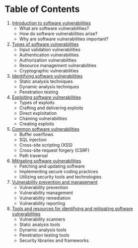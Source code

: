 # Table of Contents

1. [Introduction to software vulnerabilities](./Introduction%20to%20software%20vulnerabilities.md)
    - What are software vulnerabilities?
    - How do software vulnerabilities arise?
    - Why are software vulnerabilities important?
2. [Types of software vulnerabilities](./Types%20of%20software%20vulnerabilities.md)
    - Input validation vulnerabilities
    - Authentication vulnerabilities
    - Authorization vulnerabilities
    - Resource management vulnerabilities
    - Cryptographic vulnerabilities
3. [Identifying software vulnerabilities](./Identifying%20software%20vulnerabilities.md)
    - Static analysis techniques
    - Dynamic analysis techniques
    - Penetration testing
4. [Exploiting software vulnerabilities](./Exploiting%20software%20vulnerabilities.md)
    - Types of exploits
    - Crafting and delivering exploits
    - Direct exploitation
    - Chaining vulnerabilities
    - Creating exploits
5. [Common software vulnerabilities](./Common%20software%20vulnerabilities.md)
    - Buffer overflows
    - SQL injection
    - Cross-site scripting (XSS)
    - Cross-site request forgery (CSRF)
    - Path traversal
6. [Mitigating software vulnerabilities](./Mitigating%20software%20vulnerabilities.md)
    - Patching and updating software
    - Implementing secure coding practices
    - Utilizing security tools and technologies
7. [Vulnerability prevention and management](./Vulnerability%20prevention%20and%20management.md)
    - Vulnerability prevention
    - Vulnerability management
    - Vulnerability remediation
    - Vulnerability reporting
8. [Tools and resources for identifying and mitigating software vulnerabilities](./Tools%20and%20resources%20for%20identifying%20and%20mitigating%20software%20vulnerabilities.md)
    - Vulnerability scanners
    - Static analysis tools
    - Dynamic analysis tools
    - Penetration testing tools
    - Security libraries and frameworks